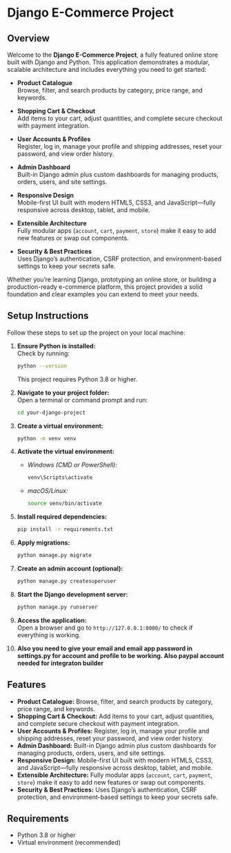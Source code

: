 # Django E-Commerce Project

## Overview

Welcome to the **Django E-Commerce Project**, a fully featured online store built with Django and Python. This application demonstrates a modular, scalable architecture and includes everything you need to get started:

- **Product Catalogue**  
  Browse, filter, and search products by category, price range, and keywords.

- **Shopping Cart & Checkout**  
  Add items to your cart, adjust quantities, and complete secure checkout with payment integration.

- **User Accounts & Profiles**  
  Register, log in, manage your profile and shipping addresses, reset your password, and view order history.

- **Admin Dashboard**  
  Built-in Django admin plus custom dashboards for managing products, orders, users, and site settings.

- **Responsive Design**  
  Mobile-first UI built with modern HTML5, CSS3, and JavaScript—fully responsive across desktop, tablet, and mobile.

- **Extensible Architecture**  
  Fully modular apps (`account`, `cart`, `payment`, `store`) make it easy to add new features or swap out components.

- **Security & Best Practices**  
  Uses Django’s authentication, CSRF protection, and environment-based settings to keep your secrets safe.

Whether you’re learning Django, prototyping an online store, or building a production-ready e-commerce platform, this project provides a solid foundation and clear examples you can extend to meet your needs.

## Setup Instructions

Follow these steps to set up the project on your local machine:

1. **Ensure Python is installed:**  
   Check by running:
   ```sh
   python --version
   ```
   This project requires Python 3.8 or higher.

2. **Navigate to your project folder:**  
   Open a terminal or command prompt and run:
   ```sh
   cd your-django-project
   ```

3. **Create a virtual environment:**  
   ```sh
   python -m venv venv
   ```

4. **Activate the virtual environment:**  
   - *Windows (CMD or PowerShell):*
     ```sh
     venv\Scripts\activate
     ```
   - *macOS/Linux:*
     ```sh
     source venv/bin/activate
     ```

5. **Install required dependencies:**  
   ```sh
   pip install -r requirements.txt
   ```

6. **Apply migrations:**  
   ```sh
   python manage.py migrate
   ```

7. **Create an admin account (optional):**  
   ```sh
   python manage.py createsuperuser
   ```

8. **Start the Django development server:**  
   ```sh
   python manage.py runserver
   ```

9. **Access the application:**  
   Open a browser and go to `http://127.0.0.1:8000/` to check if everything is working.
   
11. **Also you need to give your email and email app password in settings.py for account and profile to be working. Also paypal account needed for integraton builder**

## Features

- **Product Catalogue:** Browse, filter, and search products by category, price range, and keywords.
- **Shopping Cart & Checkout:** Add items to your cart, adjust quantities, and complete secure checkout with payment integration.
- **User Accounts & Profiles:** Register, log in, manage your profile and shipping addresses, reset your password, and view order history.
- **Admin Dashboard:** Built-in Django admin plus custom dashboards for managing products, orders, users, and site settings.
- **Responsive Design:** Mobile-first UI built with modern HTML5, CSS3, and JavaScript—fully responsive across desktop, tablet, and mobile.
- **Extensible Architecture:** Fully modular apps (`account`, `cart`, `payment`, `store`) make it easy to add new features or swap out components.
- **Security & Best Practices:** Uses Django’s authentication, CSRF protection, and environment-based settings to keep your secrets safe.

## Requirements

- Python 3.8 or higher
- Virtual environment (recommended)

